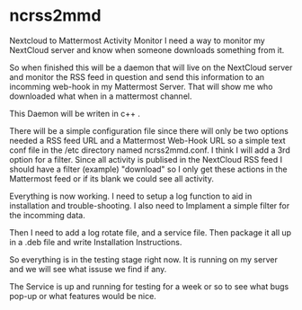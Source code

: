 # ncrss2mmd
Nextcloud to Mattermost Activity Monitor
I need a way to monitor my NextCloud server and know
when someone downloads something from it.

So when finished this will be a daemon that will live on the 
NextCloud server and monitor the RSS feed in question
and send this information to an incomming web-hook in
my Mattermost Server. That will show me who downloaded what
when in a mattermost channel.

This Daemon will be writen in c++ .

There will be a simple configuration file since there will
only be two options needed a RSS feed URL and a Mattermost 
Web-Hook URL so a simple text conf file in the /etc directory
named ncrss2mmd.conf. I think I will add a 3rd option for a 
filter. Since all activity is publised in the NextCloud RSS 
feed I should have a filter (example) "download" so I only 
get these actions in the Mattermost feed or if its blank 
we could see all activity.

Everything is now working. I need to setup a log function 
to aid in installation and trouble-shooting. I also need to 
Implament a simple filter for the incomming data.

Then I need to add a log rotate file, and a service file.
Then package it all up in a .deb file and write Installation
Instructions.

So everything is in the testing stage right now. It is running on
my server and we will see what issuse we find if any.

The Service is up and running for testing for a week or so 
to see what bugs pop-up or what features would be nice.






